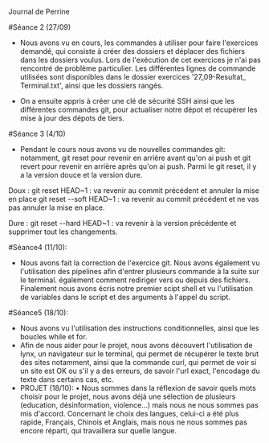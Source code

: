 Journal de Perrine

#Séance 2 (27/09) 

- Nous avons vu en cours, les commandes à utiliser 
pour faire l'exercices demandé, qui consiste à créer des dossiers et 
déplacer des fichiers dans les dossiers voulus. Lors de l'exécution de cet 
exercices je n'ai pas rencontré de problème particulier. Les différentes 
lignes de commande utilisées sont disponibles dans le dossier exercices '27_09-Resultat_ Terminal.txt', ainsi que les dossiers rangés.
 
- On a ensuite appris à créer une clé de sécurité SSH ainsi que les 
différentes commandes git, pour actualiser notre dépot et récupérer les 
mise à jour des dépots de tiers.

#Séance 3 (4/10)

- Pendant le cours nous avons vu de nouvelles commandes git:
notamment, git reset pour revenir en arrière avant qu'on ai push et 
git revert pour  revenir en arrière après qu'on ai push. Parmi le git reset, il y a 
la version douce et la version dure.

Doux : 
git reset HEAD~1 : va revenir au commit précédent et annuler la mise en place
git reset --soft HEAD~1 : va revenir au commit précédent et ne vas pas annuler 
la mise en place.

Dure :
git reset --hard HEAD~1 : va revenir à la version précédente et supprimer tout 
les changements.


#Séance4 (11/10): 
- Nous avons fait la correction de l'exercice git. Nous 
avons également vu l'utilisation des pipelines afin d'entrer plusieurs 
commande à la suite sur le terminal. également comment rediriger vers ou 
depuis des fichiers. Finalement nous avons écris notre premier scipt shell et vu 
l'utilisation de variables dans le script et des arguments à l'appel du 
script.

#Séance5 (18/10):
- Nous avons vu l'utilisation des instructions conditionnelles, ainsi que les boucles while et for. 
- Afin de nous aider pour le projet, nous avons découvert l'utilisation de lynx, un navigateur sur le terminal, qui permet de récupérer le texte brut des sites notamment, ainsi que la commande curl, qui permet de voir si un site est OK ou s'il y a des erreurs, de savoir l'url exact, l'encodage du texte dans certains cas, etc.
- PROJET (18/10):
• Nous sommes dans la réflexion de savoir quels mots choisir pour le projet, nous avons déjà une sélection de plusieurs (education, désinformation, violence...) mais nous ne nous sommes pas mis d'accord. Concernant le choix des langues, celui-ci a été plus rapide, Français, Chinois et Anglais, mais nous ne nous sommes pas encore réparti, qui travaillera sur quelle langue.
